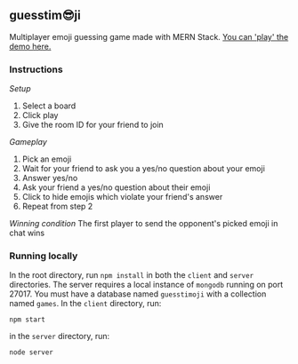 ## guesstim😎ji
Multiplayer emoji guessing game made with MERN Stack. [You can 'play' the demo here.](http://toso.sh)

### Instructions
*Setup*
1. Select a board
2. Click play
3. Give the room ID for your friend to join

*Gameplay*
1. Pick an emoji
2. Wait for your friend to ask you a yes/no question about your emoji
3. Answer yes/no
4. Ask your friend a yes/no question about their emoji
5. Click to hide emojis which violate your friend's answer
6. Repeat from step 2

*Winning condition* 
The first player to send the opponent's picked emoji in chat wins

### Running locally
In the root directory, run `npm install` in both the `client` and `server` directories. The server requires a local instance of `mongodb` running on port 27017. You must have a database named `guesstimoji` with a collection named `games`. In the `client` directory, run:
```shell
npm start
```
in the `server` directory, run:
```shell
node server
```
